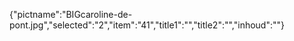 {"pictname":"BIGcaroline-de-pont.jpg","selected":"2","item":"41","title1":"","title2":"","inhoud":""}